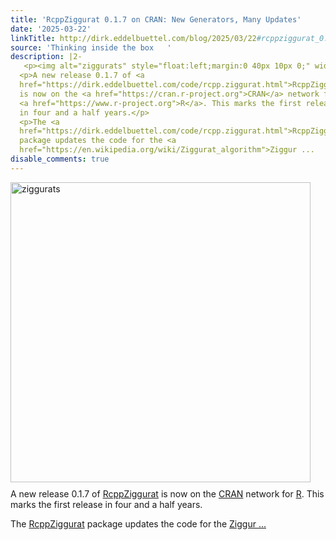 ```yaml
---
title: 'RcppZiggurat 0.1.7 on CRAN: New Generators, Many Updates'
date: '2025-03-22'
linkTitle: http://dirk.eddelbuettel.com/blog/2025/03/22#rcppziggurat_0.1.7
source: 'Thinking inside the box   '
description: |2-
   <p><img alt="ziggurats" style="float:left;margin:0 40px 10px 0;" width="480" src="http://dirk.eddelbuettel.com/code/images/zigspeed.png"/></p>
  <p>A new release 0.1.7 of <a
  href="https://dirk.eddelbuettel.com/code/rcpp.ziggurat.html">RcppZiggurat</a>
  is now on the <a href="https://cran.r-project.org">CRAN</a> network for
  <a href="https://www.r-project.org">R</a>. This marks the first release
  in four and a half years.</p>
  <p>The <a
  href="https://dirk.eddelbuettel.com/code/rcpp.ziggurat.html">RcppZiggurat</a>
  package updates the code for the <a
  href="https://en.wikipedia.org/wiki/Ziggurat_algorithm">Ziggur ...
disable_comments: true
---
```

 <p><img alt="ziggurats" style="float:left;margin:0 40px 10px 0;" width="480" src="http://dirk.eddelbuettel.com/code/images/zigspeed.png"/></p>
<p>A new release 0.1.7 of <a
href="https://dirk.eddelbuettel.com/code/rcpp.ziggurat.html">RcppZiggurat</a>
is now on the <a href="https://cran.r-project.org">CRAN</a> network for
<a href="https://www.r-project.org">R</a>. This marks the first release
in four and a half years.</p>
<p>The <a
href="https://dirk.eddelbuettel.com/code/rcpp.ziggurat.html">RcppZiggurat</a>
package updates the code for the <a
href="https://en.wikipedia.org/wiki/Ziggurat_algorithm">Ziggur ...